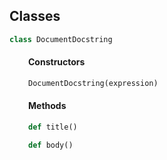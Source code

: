 <h2>Classes</h2>

```python
class DocumentDocstring
```

<div markdown="1" style="margin-left: 30px;">

<h4>Constructors</h4>

</div>

<div markdown="1" style="margin-left: 30px;">

```python
DocumentDocstring(expression)
```

</div>

<div markdown="1" style="margin-left: 30px;">

<h4>Methods</h4>

</div>

<div markdown="1" style="margin-left: 30px;">

```python
def title()
```

</div>

<div markdown="1" style="margin-left: 30px;">

```python
def body()
```

</div>